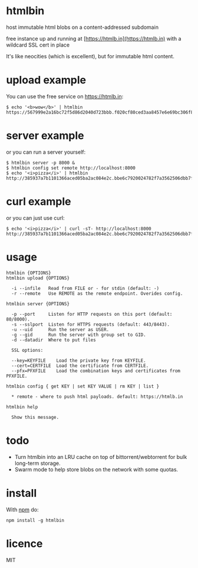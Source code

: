 # htmlbin

host immutable html blobs on a content-addressed subdomain

free instance up and running at [https://htmlb.in](https://htmlb.in)
with a wildcard SSL cert in place

It's like neocities (which is excellent), but for immutable html content.

# upload example

You can use the free service on https://htmlb.in:

```
$ echo '<b>wow</b>' | htmlbin
https://567999e2a16bc72f5d86d2040d723bbb.f020cf80ced3aa8457e6e69bc306f8e5.htmlb.in
```

# server example

or you can run a server yourself:

```
$ htmlbin server -p 8000 &
$ htmlbin config set remote http://localhost:8000
$ echo '<i>pizza</i>' | htmlbin
http://385937a7b1101366aced05ba2ac084e2c.bbe6c7920024782f7a3562506dbb7f1.localhost:8000
```

# curl example

or you can just use curl:

```
$ echo '<i>pizza</i>' | curl -sT- http://localhost:8000
http://385937a7b1101366aced05ba2ac084e2c.bbe6c7920024782f7a3562506dbb7f1.localhost:8000
```

# usage

```
htmlbin {OPTIONS}
htmlbin upload {OPTIONS}

  -i --infile   Read from FILE or - for stdin (default: -)
  -r --remote   Use REMOTE as the remote endpoint. Overides config.

htmlbin server {OPTIONS}

  -p --port     Listen for HTTP requests on this port (default: 80/8000).
  -s --sslport  Listen for HTTPS requests (default: 443/8443).
  -u --uid      Run the server as USER.
  -g --gid      Run the server with group set to GID.
  -d --datadir  Where to put files
 
  SSL options:

  --key=KEYFILE    Load the private key from KEYFILE.
  --cert=CERTFILE  Load the certificate from CERTFILE.
  --pfx=PFXFILE    Load the combination keys and certificates from PFXFILE.

htmlbin config { get KEY | set KEY VALUE | rm KEY | list }

  * remote - where to push html payloads. default: https://htmlb.in

htmlbin help

  Show this message.

```

# todo

* Turn htmlbin into an LRU cache on top of bittorrent/webtorrent for bulk
long-term storage.
* Swarm mode to help store blobs on the network with some quotas.

# install

With [npm](https://npmjs.org) do:

```
npm install -g htmlbin
```

# licence

MIT
